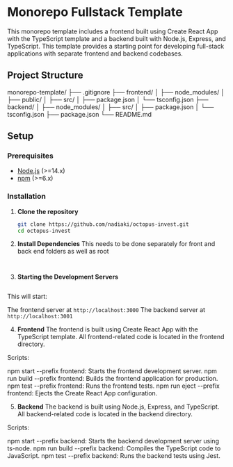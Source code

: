 
# Monorepo Fullstack Template

This monorepo template includes a frontend built using Create React App with the TypeScript template and a backend built with Node.js, Express, and TypeScript. This template provides a starting point for developing full-stack applications with separate frontend and backend codebases.

## Project Structure

monorepo-template/
├── .gitignore
├── frontend/
│ ├── node_modules/
│ ├── public/
│ ├── src/
│ ├── package.json
│ └── tsconfig.json
├── backend/
│ ├── node_modules/
│ ├── src/
│ ├── package.json
│ └── tsconfig.json
├── package.json
└── README.md

## Setup

### Prerequisites

- [Node.js](https://nodejs.org/) (>=14.x)
- [npm](https://www.npmjs.com/) (>=6.x)

### Installation

1. **Clone the repository**

   ```bash
   git clone https://github.com/nadiaki/octopus-invest.git
   cd octopus-invest

2. **Install Dependencies**
This needs to be done separately for front and back end folders as well as root 

    ```npm install


3. **Starting the Development Servers**

    ```npm start

This will start:

The frontend server at `http://localhost:3000`
The backend server at `http://localhost:3001`

4. **Frontend**
The frontend is built using Create React App with the TypeScript template. All frontend-related code is located in the frontend directory.

Scripts:

npm start --prefix frontend: Starts the frontend development server.
npm run build --prefix frontend: Builds the frontend application for production.
npm test --prefix frontend: Runs the frontend tests.
npm run eject --prefix frontend: Ejects the Create React App configuration.

5. **Backend**
The backend is built using Node.js, Express, and TypeScript. All backend-related code is located in the backend directory.

Scripts:

npm start --prefix backend: Starts the backend development server using ts-node.
npm run build --prefix backend: Compiles the TypeScript code to JavaScript.
npm test --prefix backend: Runs the backend tests using Jest.